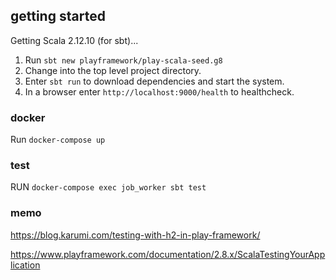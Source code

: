 ## getting started

Getting Scala 2.12.10 (for sbt)...

1. Run `sbt new playframework/play-scala-seed.g8`
2. Change into the top level project directory.
3. Enter `sbt run` to download dependencies and start the system.
4. In a browser enter `http://localhost:9000/health` to healthcheck.

### docker

Run `docker-compose up`

### test

RUN `docker-compose exec job_worker sbt test`

### memo

https://blog.karumi.com/testing-with-h2-in-play-framework/

https://www.playframework.com/documentation/2.8.x/ScalaTestingYourApplication
